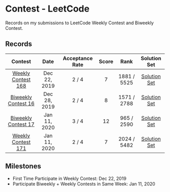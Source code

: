 # Contest - LeetCode

Records on my submissions to LeetCode Weekly Contest and Biweekly Contest.

## Records

| Contest | Date | Acceptance Rate | Score | Rank | Solution Set |
| :-----: | :--: | :-------------: | :---: | :--: | :----------: |
| [Weekly Contest 168](https://leetcode.com/contest/weekly-contest-168) | Dec 22, 2019 | 2 / 4 | 7 | 1881 / 5525 | [Solution Set](./Weekly%20Contest%20168/) |
| [Biweekly Contest 16](https://leetcode.com/contest/biweekly-contest-16) | Dec 28, 2019 | 2 / 4 | 8 | 1571 / 2788 | [Solution Set](./Biweekly%20Contest%2016/) |
| [Biweekly Contest 17](https://leetcode.com/contest/biweekly-contest-17) | Jan 11, 2020 | 3 / 4 | 12 | 965 / 2590 | [Solution Set](./Biweekly%20Contest%2017/) |
| [Weekly Contest 171](https://leetcode.com/contest/weekly-contest-171/) | Jan 11, 2020 | 2 / 4 | 7 | 2024 / 5482 | [Solution Set](./Weekly%20Contest%20171/) |

## Milestones

* First Time Participate in Weekly Contest: Dec 22, 2019
* Participate Biweekly + Weekly Contests in Same Week: Jan 11, 2020
